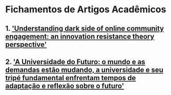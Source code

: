 # Fichamentos de Artigos Acadêmicos


## 1. ['Understanding dark side of online community engagement: an innovation resistance theory perspective'](UnderstandingDarkSideofOnlineCommunityEngagement.md) 

## 2. ['A Universidade do Futuro: o mundo e as demandas estão mudando, a universidade e seu tripé fundamental enfrentam tempos de adaptação e reflexão sobre o futuro'](A_Universidade_do_Futuro.md)




